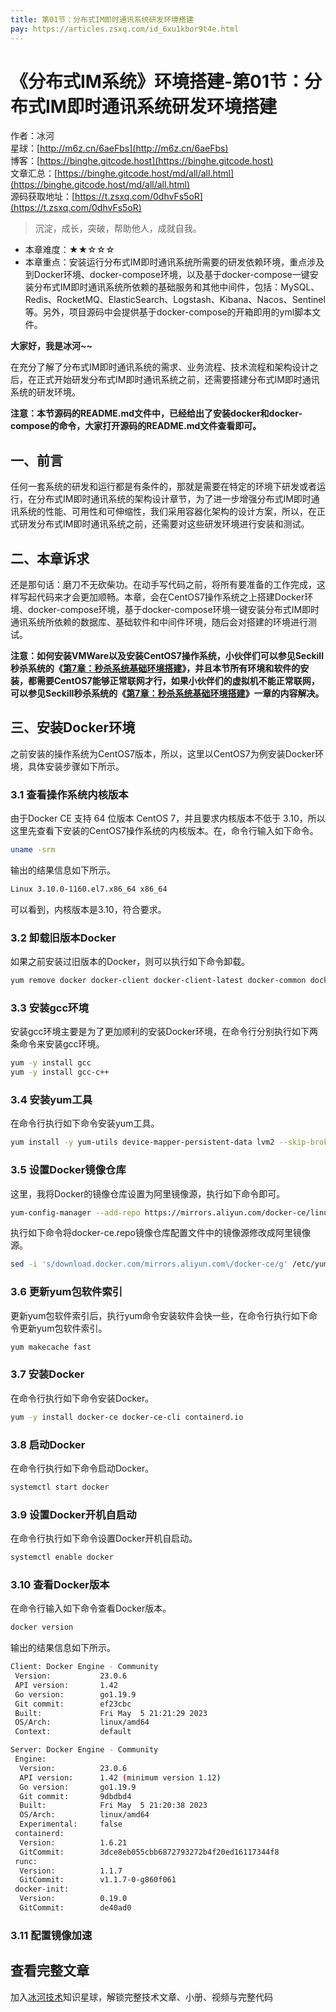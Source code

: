 ```yaml
---
title: 第01节：分布式IM即时通讯系统研发环境搭建
pay: https://articles.zsxq.com/id_6xu1kbor9t4e.html
---
```


# 《分布式IM系统》环境搭建-第01节：分布式IM即时通讯系统研发环境搭建

作者：冰河
<br/>星球：[http://m6z.cn/6aeFbs](http://m6z.cn/6aeFbs)
<br/>博客：[https://binghe.gitcode.host](https://binghe.gitcode.host)
<br/>文章汇总：[https://binghe.gitcode.host/md/all/all.html](https://binghe.gitcode.host/md/all/all.html)
<br/>源码获取地址：[https://t.zsxq.com/0dhvFs5oR](https://t.zsxq.com/0dhvFs5oR)

> 沉淀，成长，突破，帮助他人，成就自我。

* 本章难度：★★☆☆☆
* 本章重点：安装运行分布式IM即时通讯系统所需要的研发依赖环境，重点涉及到Docker环境、docker-compose环境，以及基于docker-compose一键安装分布式IM即时通讯系统所依赖的基础服务和其他中间件，包括：MySQL、Redis、RocketMQ、ElasticSearch、Logstash、Kibana、Nacos、Sentinel等。另外，项目源码中会提供基于docker-compose的开箱即用的yml脚本文件。

**大家好，我是冰河~~**

在充分了解了分布式IM即时通讯系统的需求、业务流程、技术流程和架构设计之后，在正式开始研发分布式IM即时通讯系统之前，还需要搭建分布式IM即时通讯系统的研发环境。

**注意：本节源码的README.md文件中，已经给出了安装docker和docker-compose的命令，大家打开源码的README.md文件查看即可。**

## 一、前言

任何一套系统的研发和运行都是有条件的，那就是需要在特定的环境下研发或者运行，在分布式IM即时通讯系统的架构设计章节，为了进一步增强分布式IM即时通讯系统的性能、可用性和可伸缩性，我们采用容器化架构的设计方案，所以，在正式研发分布式IM即时通讯系统之前，还需要对这些研发环境进行安装和测试。

## 二、本章诉求

还是那句话：磨刀不无砍柴功。在动手写代码之前，将所有要准备的工作完成，这样写起代码来才会更加顺畅。本章，会在CentOS7操作系统之上搭建Docker环境、docker-compose环境，基于docker-compose环境一键安装分布式IM即时通讯系统所依赖的数据库、基础软件和中间件环境，随后会对搭建的环境进行测试。

**注意：如何安装VMWare以及安装CentOS7操作系统，小伙伴们可以参见Seckill秒杀系统的《[第7章：秒杀系统基础环境搭建](https://articles.zsxq.com/id_k0a488ltsvsc.html)》，并且本节所有环境和软件的安装，都需要CentOS7能够正常联网才行，如果小伙伴们的虚拟机不能正常联网，可以参见Seckill秒杀系统的《[第7章：秒杀系统基础环境搭建](https://articles.zsxq.com/id_k0a488ltsvsc.html)》一章的内容解决。**

## 三、安装Docker环境

之前安装的操作系统为CentOS7版本，所以，这里以CentOS7为例安装Docker环境，具体安装步骤如下所示。

### 3.1 查看操作系统内核版本

由于Docker CE 支持 64 位版本 CentOS 7，并且要求内核版本不低于 3.10，所以这里先查看下安装的CentOS7操作系统的内核版本。在，命令行输入如下命令。

```bash
uname -srm
```

输出的结果信息如下所示。

```bash
Linux 3.10.0-1160.el7.x86_64 x86_64
```

可以看到，内核版本是3.10，符合要求。

### 3.2 卸载旧版本Docker

如果之前安装过旧版本的Docker，则可以执行如下命令卸载。

```bash
yum remove docker docker-client docker-client-latest docker-common docker-latest docker-latest-logrotate docker-logrotate docker-selinux docker-engine-selinux docker-engine docker-ce
```

### 3.3 安装gcc环境

安装gcc环境主要是为了更加顺利的安装Docker环境，在命令行分别执行如下两条命令来安装gcc环境。

```bash
yum -y install gcc
yum -y install gcc-c++
```

### 3.4 安装yum工具

在命令行执行如下命令安装yum工具。

```bash
yum install -y yum-utils device-mapper-persistent-data lvm2 --skip-broken
```

### 3.5 设置Docker镜像仓库

这里，我将Docker的镜像仓库设置为阿里镜像源，执行如下命令即可。

```bash
yum-config-manager --add-repo https://mirrors.aliyun.com/docker-ce/linux/centos/docker-ce.repo
```

执行如下命令将docker-ce.repo镜像仓库配置文件中的镜像源修改成阿里镜像源。

```bash
sed -i 's/download.docker.com/mirrors.aliyun.com\/docker-ce/g' /etc/yum.repos.d/docker-ce.repo
```

### 3.6 更新yum包软件索引

更新yum包软件索引后，执行yum命令安装软件会快一些，在命令行执行如下命令更新yum包软件索引。

```bash
yum makecache fast
```

### 3.7 安装Docker

在命令行执行如下命令安装Docker。

```bash
yum -y install docker-ce docker-ce-cli containerd.io
```

### 3.8 启动Docker

在命令行执行如下命令启动Docker。

```bash
systemctl start docker
```

### 3.9 设置Docker开机自启动

在命令行执行如下命令设置Docker开机自启动。

```bash
systemctl enable docker
```

### 3.10 查看Docker版本

在命令行输入如下命令查看Docker版本。

```bash
docker version
```

输出的结果信息如下所示。

```bash
Client: Docker Engine - Community
 Version:           23.0.6
 API version:       1.42
 Go version:        go1.19.9
 Git commit:        ef23cbc
 Built:             Fri May  5 21:21:29 2023
 OS/Arch:           linux/amd64
 Context:           default

Server: Docker Engine - Community
 Engine:
  Version:          23.0.6
  API version:      1.42 (minimum version 1.12)
  Go version:       go1.19.9
  Git commit:       9dbdbd4
  Built:            Fri May  5 21:20:38 2023
  OS/Arch:          linux/amd64
  Experimental:     false
 containerd:
  Version:          1.6.21
  GitCommit:        3dce8eb055cbb6872793272b4f20ed16117344f8
 runc:
  Version:          1.1.7
  GitCommit:        v1.1.7-0-g860f061
 docker-init:
  Version:          0.19.0
  GitCommit:        de40ad0
```

### 3.11 配置镜像加速

## 查看完整文章

加入[冰河技术](https://public.zsxq.com/groups/48848484411888.html)知识星球，解锁完整技术文章、小册、视频与完整代码
